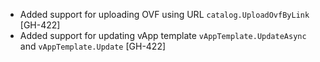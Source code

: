 * Added support for uploading OVF using URL `catalog.UploadOvfByLink` [GH-422]
* Added support for updating vApp template `vAppTemplate.UpdateAsync` and `vAppTemplate.Update` [GH-422]
